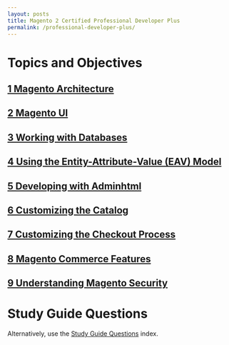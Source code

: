 ```yaml
---
layout: posts
title: Magento 2 Certified Professional Developer Plus
permalink: /professional-developer-plus/
---
```

# Topics and Objectives 

## [1 Magento Architecture](./magento-architecture.html)
## [2 Magento UI](./magento-ui.html)
## [3 Working with Databases](./working-with-databases.html)
## [4 Using the Entity-Attribute-Value (EAV) Model](./using-the-entity-attribute-value-model.html)
## [5 Developing with Adminhtml](./developing-with-adminhtml.html)
## [6 Customizing the Catalog](./customizing-the-catalog.html)
## [7 Customizing the Checkout Process](./customizing-the-checkout-process.html)
## [8 Magento Commerce Features](./magento-commerce-features.html)
## [9 Understanding Magento Security](./understanding-magento-security.html)

# Study Guide Questions
Alternatively, use the [Study Guide Questions](https://u.magento.com/free-study-guide) index.
